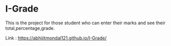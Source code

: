 # I-Grade
This is the project for those student who can enter their marks and see their total,percentage,grade.

Link : https://abhijitmondal121.github.io/I-Grade/
